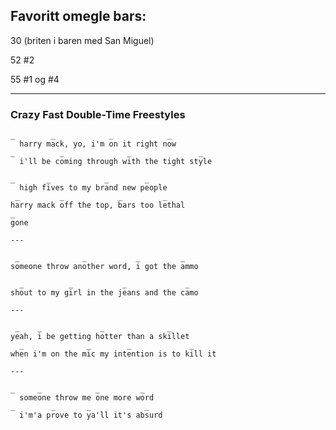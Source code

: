 
## Favoritt omegle bars:


30 (briten i baren med San Miguel)

52 #2

55 #1 og #4





___

### Crazy Fast Double-Time Freestyles

```
_ 		 _			  _			   _
  harry mack, yo, i'm on it right now
_		   _              _               _
  i'll be coming through with the tight style

_       _            _        _
  high fives to my brand new people
 _         _            _         _
harry mack off the top, bars too lethal
_
gone

---

 _              _           _         _
someone throw another word, i got the ammo

  _          _           _             _
shout to my girl in the jeans and the camo

---

 _	  _           	_			   _
yeah, i be getting hotter than a skillet
  _              _        _             _
when i'm on the mic my intention is to kill it

---

_     _            _         _
  someone throw me one more word
_        _       _            _ 
  i'm'a prove to ya'll it's absurd



``` 

